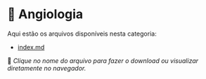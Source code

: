 # 📂 Angiologia

Aqui estão os arquivos disponíveis nesta categoria:

- [index.md](index.md)

📌 *Clique no nome do arquivo para fazer o download ou visualizar diretamente no navegador.*
